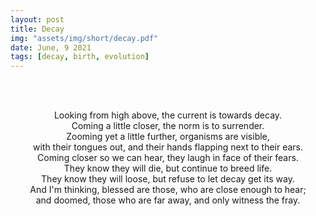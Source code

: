 ```yaml
---
layout: post
title: Decay
img: "assets/img/short/decay.pdf"
date: June, 9 2021
tags: [decay, birth, evolution]
---
```


<br><br>
<div align="center">
Looking from high above, the current is towards decay.<br>
Coming a little closer, the norm is to surrender. <br>
Zooming yet a little further, organisms are visible, <br>
with their tongues out, and their hands flapping next to their ears.<br>
Coming closer so we can hear, they laugh in face of their fears. <br>
They know they will die, but continue to breed life. <br>  
They know they will loose, but refuse to let decay get its way.<br> 
And I'm thinking, blessed are those, who are close enough to hear; <br>
and doomed, those who are far away, and only witness the fray.<br>
  
</div>
<br><br>
<br><br>
<br><br>
<br><br>
<br><br>
<br><br>
